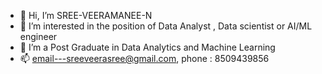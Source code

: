 - 👋 Hi, I’m SREE-VEERAMANEE-N
- 👀 I’m interested in the position of Data Analyst , Data scientist or AI/ML engineer
- 🌱 I’m a Post Graduate in Data Analytics and Machine Learning
- 📫 email---sreeveerasree@gmail.com,    phone : 8509439856

<!---
SREE-VEERAMANEE-N/SREE-VEERAMANEE-N is a ✨ special ✨ repository because its `README.md` (this file) appears on your GitHub profile.
You can click the Preview link to take a look at your changes.
--->

